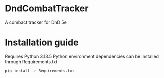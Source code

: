 # DndCombatTracker
A combact tracker for DnD 5e 

# Installation guide
Requires Python 3.13.5
Python environment dependencies can be installed through Requirements.txt
```
pip install -r Requirements.txt
```
